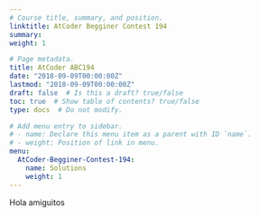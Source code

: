```yaml
---
# Course title, summary, and position.
linktitle: AtCoder Begginer Contest 194
summary:
weight: 1

# Page metadata.
title: AtCoder ABC194
date: "2018-09-09T00:00:00Z"
lastmod: "2018-09-09T00:00:00Z"
draft: false  # Is this a draft? true/false
toc: true  # Show table of contents? true/false
type: docs  # Do not modify.

# Add menu entry to sidebar.
# - name: Declare this menu item as a parent with ID `name`.
# - weight: Position of link in menu.
menu:
  AtCoder-Begginer-Contest-194:
    name: Solutions
    weight: 1
---
```

Hola amiguitos
